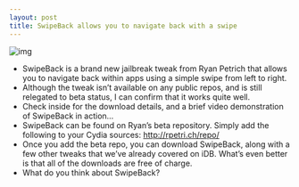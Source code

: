 ```yaml
---
layout: post
title: SwipeBack allows you to navigate back with a swipe
---
```

![img](http://media.idownloadblog.com/wp-content/uploads/2012/04/SwipeBack-Screenshot.jpg)
* SwipeBack is a brand new jailbreak tweak from Ryan Petrich that allows you to navigate back within apps using a simple swipe from left to right.
* Although the tweak isn’t available on any public repos, and is still relegated to beta status, I can confirm that it works quite well.
* Check inside for the download details, and a brief video demonstration of SwipeBack in action…
* SwipeBack can be found on Ryan’s beta repository. Simply add the following to your Cydia sources: http://rpetri.ch/repo/
* Once you add the beta repo, you can download SwipeBack, along with a few other tweaks that we’ve already covered on iDB. What’s even better is that all of the downloads are free of charge.
* What do you think about SwipeBack?

